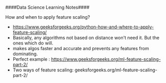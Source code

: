 ####Data Science Learning Notes####

How and when to apply feature scaling?

- https://www.geeksforgeeks.org/python-how-and-where-to-apply-feature-scaling/
- Basically, any algorithms not based on distance won't need it. But the ones which do will.
- makes algos faster and accurate and prevents any features from dominating.
- Perfect example : https://www.geeksforgeeks.org/ml-feature-scaling-part-2/
- Two ways of feature scaling: geeksforgeeks.org/ml-feature-scaling-part-2/